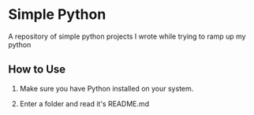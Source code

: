# Simple Python

A repository of simple python projects I wrote while trying to ramp up my python

## How to Use

1. Make sure you have Python installed on your system.

2. Enter a folder and read it's README.md
